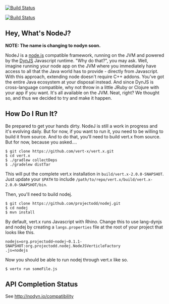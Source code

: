 [![Build Status](https://secure.travis-ci.org/projectodd/nodej.png)](http://travis-ci.org/projectodd/nodej)

[![Build Status](https://buildhive.cloudbees.com/job/projectodd/job/nodej/badge/icon)](https://buildhive.cloudbees.com/job/projectodd/job/nodej/)

## Hey, What's NodeJ?

**NOTE: The name is changing to nodyn soon.**

NodeJ is a [node.js](http://nodejs.org) compatible framework, running on the
JVM and powered by the [DynJS](https://github.com/dynjs/dynjs) Javascript
runtime. "Why do that?", you may ask. Well, imagine running your node app on
the JVM where you immediately have access to all that the Java world has to
provide - directly from Javascript. With this approach, extending node doesn't
require C++ addons. You've got the entire Java ecosystem at your disposal
instead. And since DynJS is cross-language compatible, why not throw in a
little JRuby or Clojure with your app if you want. It's all available on the
JVM. Neat, right? We thought so, and thus we decided to try and make it happen.

## How Do I Run It?

Be prepared to get your hands dirty. NodeJ is still a work in progress and it's
evolving daily. But for now, if you want to run it, you need to be willing to
build it from source. And to do that, you'll need to build vert.x from source.
But for now, because you asked....

    $ git clone https://github.com/vert-x/vert.x.git
    $ cd vert.x
    $ ./gradlew collectDeps
    $ ./gradelew distTar

This will put the complete vert.x installation in
`build/vert.x-2.0.0-SNAPSHOT`. Just update your `$PATH` to include
`/path/to/repo/vert.x/build/vert.x-2.0.0-SNAPSHOT/bin`. 

Then, you'll need to build nodej.

    $ git clone https://github.com/projectodd/nodej.git
    $ cd nodej
    $ mvn install

By default, vert.x runs Javascript with Rhino. Change this to use lang-dynjs
and nodej by creating a `langs.properties` file at the root of your project
that looks like this.

    nodejs=org.projectodd~nodej~0.1.1-SNAPSHOT:org.projectodd.nodej.NodeJSVerticleFactory
    .js=nodejs

Now you should be able to run nodej through vert.x like so.

    $ vertx run someFile.js

## API Completion Status

See http://nodyn.io/compatibility


